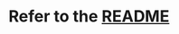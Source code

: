# Refer to the [README](https://github.com/rtejac/auto-tuning/tree/main/web_console/telusko/README.md)
